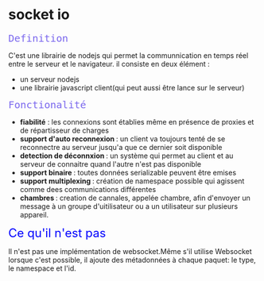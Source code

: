 # socket io

<font size="5" color='mediumslateblue' face="monospace">Definition</font>

C'est une librairie de nodejs qui permet la communnication en temps réel entre le serveur et le navigateur.
il consiste en deux élément :
- un serveur nodejs
- une librairie javascript client(qui peut aussi être lance sur le serveur)


<font size="5" color='mediumslateblue' face="monospace">Fonctionalité</font>

- <font style="font-weight:bold" >fiabilité</font> : les connexions sont établies même en présence de proxies et de répartisseur de charges
- <font style="font-weight:bold" >support d'auto reconnexion </font>: un client va toujours tenté de se reconnectre au serveur jusqu'a que ce dernier soit disponible
- <font style="font-weight:bold" >detection de déconnxion </font>: un système qui permet au client et au serveur de connaitre quand l'autre n'est pas disponible 
- <font style="font-weight:bold" >support binaire </font>: toutes données serializable peuvent être emises
- <font style="font-weight:bold" >support multiplexing </font>: création de namespace possible qui agissent comme dees communications différentes
- <font style="font-weight:bold" >chambres </font>: creation de cannales, appelée chambre, afin d'envoyer un message à un groupe d'uitilisateur ou a un utilisateur sur plusieurs appareil.

<font size="5" color='blue'>Ce qu'il n'est pas</font>

Il n'est pas une implémentation de websocket.Même s'il utilise Websocket lorsque c'est possible, il ajoute des métadonnées à chaque paquet: le type, le namespace et l'id.